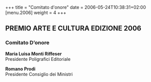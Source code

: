 +++
title = "Comitato d'onore"
date = 2006-05-24T10:38:31+02:00
[menu.2006]
weight = 4
+++

## PREMIO ARTE E CULTURA EDIZIONE 2006

### Comitato D’onore

**Maria Luisa Monti Riffeser**  
Presidente Poligrafici Editoriale

**Romano Prodi**  
Presidente Consiglio dei Ministri
